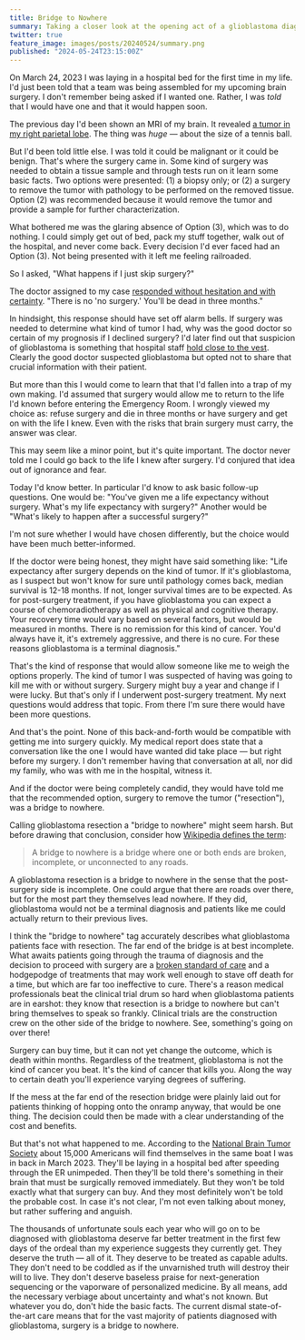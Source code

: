 ```yaml
---
title: Bridge to Nowhere
summary: Taking a closer look at the opening act of a glioblastoma diagnosis.
twitter: true
feature_image: images/posts/20240524/summary.png
published: "2024-05-24T23:15:00Z"
---
```


On March 24, 2023 I was laying in a hospital bed for the first time in my life. I'd just been told that a team was being assembled for my upcoming brain surgery. I don't remember being asked if I wanted one. Rather, I was *told* that I would have one and that it would happen soon.

The previous day I'd been shown an MRI of my brain. It revealed [a tumor in my right parietal lobe](/articles/2023/05/27/the-scary-stuff/). The thing was *huge* &mdash; about the size of a tennis ball.

But I'd been told little else. I was told it could be malignant or it could be benign. That's where the surgery came in. Some kind of surgery was needed to obtain a tissue sample and through tests run on it learn some basic facts. Two options were presented: (1) a biopsy only; or (2) a surgery to remove the tumor with pathology to be performed on the removed tissue. Option (2) was recommended because it would remove the tumor and provide a sample for further characterization.

What bothered me was the glaring absence of Option (3), which was to do nothing. I could simply get out of bed, pack my stuff together, walk out of the hospital, and never come back. Every decision I'd ever faced had an Option (3). Not being presented with it left me feeling railroaded.

So I asked, "What happens if I just skip surgery?"

The doctor assigned to my case [responded without hesitation and with certainty](/articles/2023/05/29/youll-be-dead-in-three-months-without-brain-surgery/). "There is no 'no surgery.' You'll be dead in three months."

In hindsight, this response should have set off alarm bells. If surgery was needed to determine what kind of tumor I had, why was the good doctor so certain of my prognosis if I declined surgery? I'd later find out that suspicion of glioblastoma is something that hospital staff [hold close to the vest](/articles/2023/06/06/the-g-word/). Clearly the good doctor suspected glioblastoma but opted not to share that crucial information with their patient.

But more than this I would come to learn that that I'd fallen into a trap of my own making. I'd assumed that surgery would allow me to return to the life I'd known before entering the Emergency Room. I wrongly viewed my choice as: refuse surgery and die in three months or have surgery and get on with the life I knew. Even with the risks that brain surgery must carry, the answer was clear.

This may seem like a minor point, but it's quite important. The doctor never told me I could go back to the life I knew after surgery. I'd conjured that idea out of ignorance and fear.

Today I'd know better. In particular I'd know to ask basic follow-up questions. One would be: "You've given me a life expectancy without surgery. What's my life expectancy with surgery?" Another would be "What's likely to happen after a successful surgery?"

I'm not sure whether I would have chosen differently, but the choice would have been much better-informed.

If the doctor were being honest, they might have said something like: "Life expectancy after surgery depends on the kind of tumor. If it's glioblastoma, as I suspect but won't know for sure until pathology comes back, median survival is 12-18 months. If not, longer survival times are to be expected. As for post-surgery treatment, if you have glioblastoma you can expect a course of chemoradiotherapy as well as physical and cognitive therapy. Your recovery time would vary based on several factors, but would be measured in months. There is no remission for this kind of cancer. You'd always have it, it's extremely aggressive, and there is no cure. For these reasons glioblastoma is a terminal diagnosis."

That's the kind of response that would allow someone like me to weigh the options properly. The kind of tumor I was suspected of having was going to kill me with or without surgery. Surgery might buy a year and change if I were lucky. But that's only if I underwent post-surgery treatment. My next questions would address that topic. From there I'm sure there would have been more questions.

And that's the point. None of this back-and-forth would be compatible with getting me into surgery quickly. My medical report does state that a conversation like the one I would have wanted did take place &mdash; but right before my surgery. I don't remember having that conversation at all, nor did my family, who was with me in the hospital, witness it.

And if the doctor were being completely candid, they would have told me that the recommended option, surgery to remove the tumor ("resection"), was a bridge to nowhere.

Calling glioblastoma resection a "bridge to nowhere" might seem harsh. But before drawing that conclusion, consider how [Wikipedia defines the term](https://en.wikipedia.org/wiki/Bridge_to_nowhere):

> A bridge to nowhere is a bridge where one or both ends are broken, incomplete, or unconnected to any roads.

A glioblastoma resection is a bridge to nowhere in the sense that the post-surgery side is incomplete. One could argue that there are roads over there, but for the most part they themselves lead nowhere. If they did, glioblastoma would not be a terminal diagnosis and patients like me could actually return to their previous lives.

I think the "bridge to nowhere" tag accurately describes what glioblastoma patients face with resection. The far end of the bridge is at best incomplete. What awaits patients going through the trauma of diagnosis and the decision to proceed with surgery are a [broken standard of care](/articles/2023/07/10/glioblastomas-dismal-standard-of-care-the-stupp-protocol/) and a hodgepodge of treatments that may work well enough to stave off death for a time, but which are far too ineffective to cure. There's a reason medical professionals beat the clinical trial drum so hard when glioblastoma patients are in earshot: they know that resection is a bridge to nowhere but can't bring themselves to speak so frankly. Clinical trials are the construction crew on the other side of the bridge to nowhere. See, something's going on over there!

Surgery can buy time, but it can not yet change the outcome, which is death within months. Regardless of the treatment, glioblastoma is not the kind of cancer you beat. It's the kind of cancer that kills you. Along the way to certain death you'll experience varying degrees of suffering.

If the mess at the far end of the resection bridge were plainly laid out for patients thinking of hopping onto the onramp anyway, that would be one thing. The decision could then be made with a clear understanding of the cost and benefits.

But that's not what happened to me. According to the [National Brain Tumor Society](https://braintumor.org/events/glioblastoma-awareness-day/about-glioblastoma/) about 15,000 Americans will find themselves in the same boat I was in back in March 2023. They'll be laying in a hospital bed after speeding through the ER unimpeded. Then they'll be told there's something in their brain that must be surgically removed immediately. But they won't be told exactly what that surgery can buy. And they most definitely won't be told the probable cost. In case it's not clear, I'm not even talking about money, but rather suffering and anguish.

The thousands of unfortunate souls each year who will go on to be diagnosed with glioblastoma deserve far better treatment in the first few days of the ordeal than my experience suggests they currently get. They deserve the truth &mdash; all of it. They deserve to be treated as capable adults. They don't need to be coddled as if the unvarnished truth will destroy their will to live. They don't deserve baseless praise for next-generation sequencing or the vaporware of personalized medicine. By all means, add the necessary verbiage about uncertainty and what's not known. But whatever you do, don't hide the basic facts. The current dismal state-of-the-art care means that for the vast majority of patients diagnosed with glioblastoma, surgery is a bridge to nowhere.